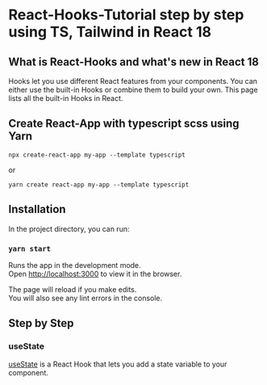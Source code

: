 # React-Hooks-Tutorial step by step using TS, Tailwind in React 18

## What is React-Hooks and what's new in React 18

Hooks let you use different React features from your components. You can either use the built-in Hooks or combine them to build your own. This page lists all the built-in Hooks in React.




## Create React-App with typescript scss using Yarn

```shell
npx create-react-app my-app --template typescript
```
or

```shell
yarn create react-app my-app --template typescript
```
## Installation

In the project directory, you can run:

### `yarn start`

Runs the app in the development mode.\
Open [http://localhost:3000](http://localhost:3000) to view it in the browser.

The page will reload if you make edits.\
You will also see any lint errors in the console.


## Step by Step

### useState

[useState](https://beta.reactjs.org/reference/react/useState) is a React Hook that lets you add a state variable to your component.